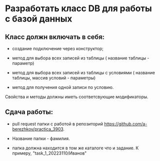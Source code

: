 # Разработать класс DB для работы с базой данных

## Класс должн включать в себя:

- создание подключение через конструктор;

- метод для выбора всех записей из таблицы ( название таблицы - параметр)

- метод для выбора всех записей из таблицы с условиями ( название таблицы, массив условий - параметры)

- метод для получения одной записи по условию.

Свойства и методы должны иметь соответсвующие модификаторы.

## Сдача работы:

- pull request папки с работой в репозиторий https://github.com/a-berezhkov/practica_3903.

- Название папки - фамилия. 

- папка должна находится в том же каталоге что и задание. К примеру, "task_1_20223110/Иванов"
